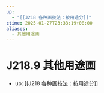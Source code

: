 ```yaml
---
up:
  - "[[J218 各种画技法：按用途分]]"
ctime: 2025-01-27T23:33:19+08:00
aliases:
  - 其他用途画
---
```


# J218.9 其他用途画

- up: [[J218 各种画技法：按用途分]]
